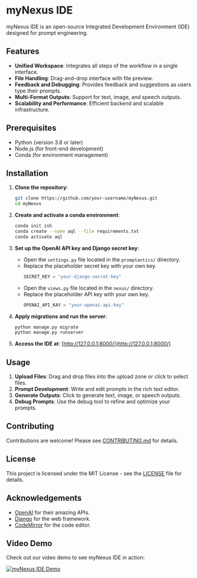 # myNexus IDE

myNexus IDE is an open-source Integrated Development Environment (IDE) designed for prompt engineering.

## Features

- **Unified Workspace**: Integrates all steps of the workflow in a single interface.
- **File Handling**: Drag-and-drop interface with file preview.
- **Feedback and Debugging**: Provides feedback and suggestions as users type their prompts.
- **Multi-Format Outputs**: Support for text, image, and speech outputs.
- **Scalability and Performance**: Efficient backend and scalable infrastructure.

## Prerequisites

- Python (version 3.8 or later)
- Node.js (for front-end development)
- Conda (for environment management)

## Installation

1. **Clone the repository**:
    ```sh
    git clone https://github.com/your-username/myNexus.git
    cd myNexus
    ```

2. **Create and activate a conda environment**:
    ```sh
    conda init zsh
    conda create --name aql --file requirements.txt
    conda activate aql
    ```

3. **Set up the OpenAI API key and Django secret key**:
    - Open the `settings.py` file located in the `promptantics/` directory.
    - Replace the placeholder secret key with your own key.
        ```python
        SECRET_KEY = "your-django-secret-key"
        ```
    - Open the `views.py` file located in the `nexus/` directory.
    - Replace the placeholder API key with your own key.
        ```python
        OPENAI_API_KAY = "your-openai-api-key"
        ```

4. **Apply migrations and run the server**:
    ```sh
    python manage.py migrate
    python manage.py runserver
    ```

5. **Access the IDE at**: [http://127.0.0.1:8000/](http://127.0.0.1:8000/)

## Usage

1. **Upload Files**: Drag and drop files into the upload zone or click to select files.
2. **Prompt Development**: Write and edit prompts in the rich text editor.
3. **Generate Outputs**: Click to generate text, image, or speech outputs.
4. **Debug Prompts**: Use the debug tool to refine and optimize your prompts.

## Contributing

Contributions are welcome! Please see [CONTRIBUTING.md](CONTRIBUTING.md) for details.

## License

This project is licensed under the MIT License - see the [LICENSE](LICENSE) file for details.

## Acknowledgements

- [OpenAI](https://www.openai.com/) for their amazing APIs.
- [Django](https://www.djangoproject.com/) for the web framework.
- [CodeMirror](https://codemirror.net/) for the code editor.

## Video Demo

Check out our video demo to see myNexus IDE in action:

[![myNexus IDE Demo](https://img.youtube.com/vi/bl9yV0EJCEI/maxresdefault.jpg)](https://youtu.be/bl9yV0EJCEI)
